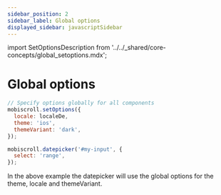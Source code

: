 ```yaml
---
sidebar_position: 2
sidebar_label: Global options
displayed_sidebar: javascriptSidebar
---
```


import SetOptionsDescription from '../../_shared/core-concepts/global_setoptions.mdx';

# Global options

<SetOptionsDescription />

```javascript
// Specify options globally for all components
mobiscroll.setOptions({
  locale: localeDe,
  theme: 'ios',
  themeVariant: 'dark',
});

mobiscroll.datepicker('#my-input', {
  select: 'range',
});
```

In the above example the datepicker will use the global options for the theme, locale and themeVariant.